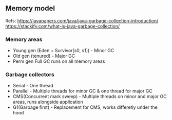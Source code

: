 ## Memory model

Refs:
https://javapapers.com/java/java-garbage-collection-introduction/
https://stackify.com/what-is-java-garbage-collection/

### Memory areas
- Young gen (Eden + Survivor[s0, s1]) - Minor GC
- Old gen (tenured) - Major GC
- Perm gen
Full GC runs on all memory areas


### Garbage collectors
- Serial - One thread
- Parallel - Multiple threads for minor GC & one thread for major GC
- CMS(Concurrent mark sweep) - Multiple threads on minor and major GC areas, runs alongside application
- G1(Garbage first) - Replacement for CMS, works differetly under the hood


